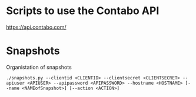 # Scripts to use the Contabo API
https://api.contabo.com/

# Snapshots
Organistation of snapshots

    ./snapshots.py --clientid <CLIENTID> --clientsecret <CLIENTSECRET> --apiuser <APIUSER> --apipassword <APIPASSWORD> --hostname <HOSTNAME> [--name <NAMEofSnapshot>] [--action <ACTION>]
